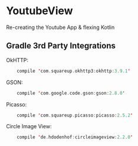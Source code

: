 # YoutubeView
Re-creating the Youtube App & flexing Kotlin


## Gradle 3rd Party Integrations

OkHTTP:
```Kotlin
    compile 'com.squareup.okhttp3:okhttp:3.9.1'
```
GSON:
```Kotlin
    compile 'com.google.code.gson:gson:2.8.0'
```
Picasso:
```Kotlin
    compile 'com.squareup.picasso:picasso:2.5.2'
```
Circle Image View:
```Kotlin
    compile 'de.hdodenhof:circleimageview:2.2.0'
```
